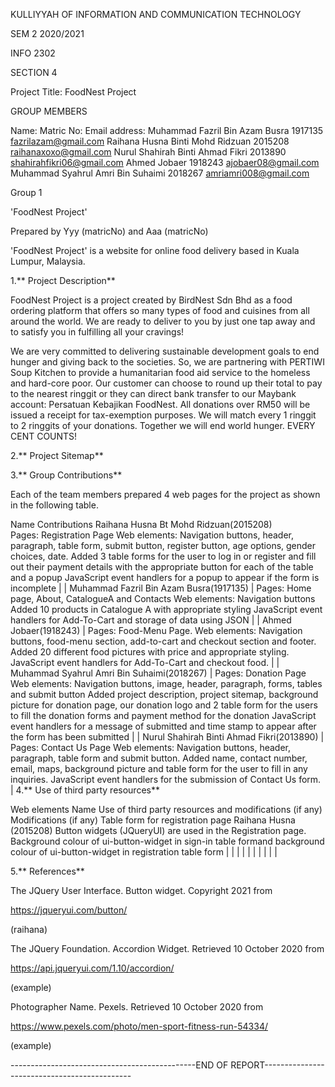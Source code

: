 KULLIYYAH OF INFORMATION AND COMMUNICATION TECHNOLOGY

SEM 2 2020/2021

INFO 2302

SECTION 4

Project Title: FoodNest Project

GROUP MEMBERS

Name:	Matric No:	Email address:
Muhammad Fazril Bin Azam Busra	1917135	fazrilazam@gmail.com
Raihana Husna Binti Mohd Ridzuan	2015208	raihanaxoxo@gmail.com
Nurul Shahirah Binti Ahmad Fikri	2013890	shahirahfikri06@gmail.com
Ahmed Jobaer	1918243	ajobaer08@gmail.com
Muhammad Syahrul Amri Bin Suhaimi	2018267	amriamri008@gmail.com


Group 1

'FoodNest Project'

Prepared by Yyy (matricNo) and Aaa (matricNo)

'FoodNest Project' is a website for online food delivery based in Kuala Lumpur, Malaysia.

1.** Project Description**

FoodNest Project is a project created by BirdNest Sdn Bhd as a food ordering platform that offers so many types of food and cuisines from all around the world. We are ready to deliver to you by just one tap away and to satisfy you in fulfilling all your cravings!

We are very committed to delivering sustainable development goals to end hunger and giving back to the societies. So, we are partnering with PERTIWI Soup Kitchen to provide a humanitarian food aid service to the homeless and hard-core poor. Our customer can choose to round up their total to pay to the nearest ringgit or they can direct bank transfer to our Maybank account: Persatuan Kebajikan FoodNest. All donations over RM50 will be issued a receipt for tax-exemption purposes. We will match every 1 ringgit to 2 ringgits of your donations. Together we will end world hunger. EVERY CENT COUNTS!

2.** Project Sitemap**



3.** Group Contributions**

Each of the team members prepared 4 web pages for the project as shown in the following table.

Name	Contributions
Raihana Husna Bt Mohd Ridzuan(2015208)	
Pages: Registration Page
Web elements: Navigation buttons, header, paragraph, table form, submit button, register button, age options, gender choices, date.
Added 3 table forms for the user to log in or register and fill out their payment details with the appropriate button for each of the table and a popup
JavaScript event handlers for a popup to appear if the form is incomplete | | Muhammad Fazril Bin Azam Busra(1917135) |
Pages: Home page, About, CatalogueA and Contacts
Web elements: Navigation buttons
Added 10 products in Catalogue A with appropriate styling
JavaScript event handlers for Add-To-Cart and storage of data using JSON | | Ahmed Jobaer(1918243) |
Pages: Food-Menu Page.
Web elements: Navigation buttons, food-menu section, add-to-cart and checkout section and footer.
Added 20 different food pictures with price and appropriate styling.
JavaScript event handlers for Add-To-Cart and checkout food. | | Muhammad Syahrul Amri Bin Suhaimi(2018267) |
Pages: Donation Page
Web elements: Navigation buttons, image, header, paragraph, forms, tables and submit button
Added project description, project sitemap, background picture for donation page, our donation logo and 2 table form for the users to fill the donation forms and payment method for the donation
JavaScript event handlers for a message of submitted and time stamp to appear after the form has been submitted | | Nurul Shahirah Binti Ahmad Fikri(2013890) |
Pages: Contact Us Page
Web elements: Navigation buttons, header, paragraph, table form and submit button.
Added name, contact number, email, maps, background picture and table form for the user to fill in any inquiries.
JavaScript event handlers for the submission of Contact Us form. |
4.** Use of third party resources**

Web elements	Name	Use of third party resources and modifications (if any)	Modifications (if any)
Table form for registration page	Raihana Husna (2015208)	Button widgets (JQueryUI) are used in the Registration page.	Background colour of ui-button-widget in sign-in table formand background colour of ui-button-widget in registration table form
| | | | | | | | | |

5.** References**

The JQuery User Interface. Button widget. Copyright 2021 from

https://jqueryui.com/button/

(raihana)

The JQuery Foundation. Accordion Widget. Retrieved 10 October 2020 from

https://api.jqueryui.com/1.10/accordion/

(example)

Photographer Name. Pexels. Retrieved 10 October 2020 from

https://www.pexels.com/photo/men-sport-fitness-run-54334/

(example)

----------------------------------------------END OF REPORT---------------------------------------------

